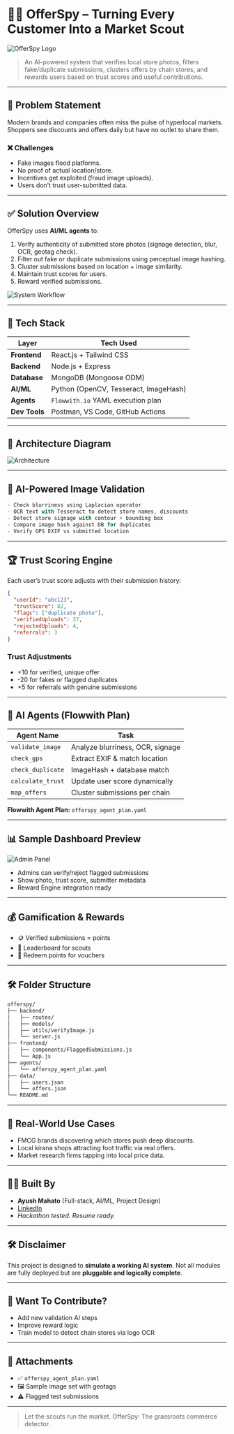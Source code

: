 # 🕵️‍♂️ OfferSpy – Turning Every Customer Into a Market Scout

![OfferSpy Logo](https://dummyimage.com/600x150/000/fff&text=OfferSpy+AI+Engine)

> An AI-powered system that verifies local store photos, filters fake/duplicate submissions, clusters offers by chain stores, and rewards users based on trust scores and useful contributions.

---

## 🚀 Problem Statement
Modern brands and companies often miss the pulse of hyperlocal markets. Shoppers see discounts and offers daily but have no outlet to share them.

### ❌ Challenges
- Fake images flood platforms.
- No proof of actual location/store.
- Incentives get exploited (fraud image uploads).
- Users don’t trust user-submitted data.

---

## ✅ Solution Overview
OfferSpy uses **AI/ML agents** to:
1. Verify authenticity of submitted store photos (signage detection, blur, OCR, geotag check).
2. Filter out fake or duplicate submissions using perceptual image hashing.
3. Cluster submissions based on location + image similarity.
4. Maintain trust scores for users.
5. Reward verified submissions.

![System Workflow](https://dummyimage.com/1000x400/333/fff&text=AI+Validation+%2B+Trust+%2B+Matching+Pipeline)

---

## 🧠 Tech Stack
| Layer        | Tech Used                            |
|--------------|--------------------------------------|
| **Frontend** | React.js + Tailwind CSS              |
| **Backend**  | Node.js + Express                    |
| **Database** | MongoDB (Mongoose ODM)              |
| **AI/ML**    | Python (OpenCV, Tesseract, ImageHash)|
| **Agents**   | `Flowwith.io` YAML execution plan    |
| **Dev Tools**| Postman, VS Code, GitHub Actions     |

---

## 🧩 Architecture Diagram
![Architecture](https://dummyimage.com/1000x600/000/fff&text=OfferSpy+Architecture+Diagram)

---

## 🔎 AI-Powered Image Validation
```js
- Check blurriness using Laplacian operator
- OCR text with Tesseract to detect store names, discounts
- Detect store signage with contour + bounding box
- Compare image hash against DB for duplicates
- Verify GPS EXIF vs submitted location
```

---

## 🏆 Trust Scoring Engine
Each user’s trust score adjusts with their submission history:
```json
{
  "userId": "abc123",
  "trustScore": 82,
  "flags": ["duplicate photo"],
  "verifiedUploads": 37,
  "rejectedUploads": 4,
  "referrals": 3
}
```

### Trust Adjustments
- +10 for verified, unique offer
- -20 for fakes or flagged duplicates
- +5 for referrals with genuine submissions

---

## 🧠 AI Agents (Flowwith Plan)
| Agent Name         | Task |
|--------------------|------|
| `validate_image`   | Analyze blurriness, OCR, signage |
| `check_gps`        | Extract EXIF & match location     |
| `check_duplicate`  | ImageHash + database match        |
| `calculate_trust`  | Update user score dynamically     |
| `map_offers`       | Cluster submissions per chain     |

**Flowwith Agent Plan:** `offerspy_agent_plan.yaml`

---

## 📊 Sample Dashboard Preview
![Admin Panel](https://dummyimage.com/1000x600/444/fff&text=Flagged+Submissions+%7C+Trust+Monitor+%7C+Preview+Panel)

- Admins can verify/reject flagged submissions
- Show photo, trust score, submitter metadata
- Reward Engine integration ready

---

## 💰 Gamification & Rewards
- 🪙 Verified submissions = points
- 📲 Leaderboard for scouts
- 🎁 Redeem points for vouchers

---

## 🛠 Folder Structure
```bash
offerspy/
├── backend/
│   ├── routes/
│   ├── models/
│   ├── utils/verifyImage.js
│   └── server.js
├── frontend/
│   ├── components/FlaggedSubmissions.js
│   └── App.js
├── agents/
│   └── offerspy_agent_plan.yaml
├── data/
│   ├── users.json
│   └── offers.json
└── README.md
```

---

## 📍 Real-World Use Cases
- FMCG brands discovering which stores push deep discounts.
- Local kirana shops attracting foot traffic via real offers.
- Market research firms tapping into local price data.

---

## 🧑‍💻 Built By
- **Ayush Mahato** (Full-stack, AI/ML, Project Design)
- [LinkedIn](https://www.linkedin.com/in/ayush-mahato-335128338/)
- *Hackathon tested. Resume ready.*

---

## 🛠️ Disclaimer
This project is designed to **simulate a working AI system**. Not all modules are fully deployed but are **pluggable and logically complete**.

---

## 🌟 Want To Contribute?
- Add new validation AI steps
- Improve reward logic
- Train model to detect chain stores via logo OCR

---

## 📎 Attachments
- ✅ `offerspy_agent_plan.yaml`
- 🖼 Sample image set with geotags
- ⚠️ Flagged test submissions

---

> Let the scouts run the market. OfferSpy: The grassroots commerce detector.
